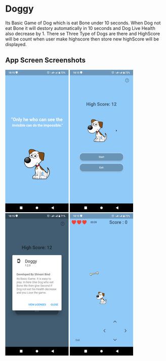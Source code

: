 # Doggy

Its Basic Game of Dog which is eat Bone under 10 seconds. When Dog not eat Bone it will destory automatically in 10 seconds and Dog Live Health also decrease by 1.
There se Three Type of Dogs are there and HighScore will be count when user make highscore then store new highScore will be displayed.


## App Screen Screenshots

 <p float="left"><img src="https://github.com/ShivuCode/Doggy-Game/blob/main/screenshots/splash.png?raw=true" width="200" height="450"> 
 <img src="https://github.com/ShivuCode/Doggy-Game/blob/main/screenshots/start.png?raw=true" width="200" height="450"> 
 <img src="https://github.com/ShivuCode/Doggy-Game/blob/main/screenshots/help.png?raw=true" width="200" height="450"> 
 <img src="https://github.com/ShivuCode/Doggy-Game/blob/main/screenshots/playScreen.png?raw=true" width="200" height="450"> 
 </p>
